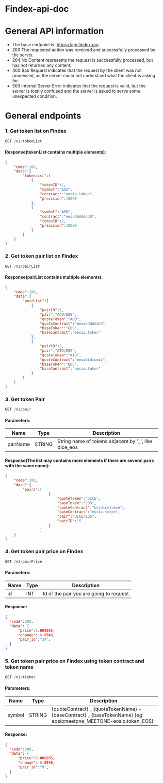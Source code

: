# Findex-api-doc

# General API information
 * The base endpoint is: https://api.findex.pro
 * 200 The requested action was received and successfully processed by the server.
 * 204 No Content represents the request is successfully processed, but has not returned any content.
 * 400 Bad Request indicates that the request by the client was not processed, as the server could not understand what the client is asking for.
 * 500 Internal Server Error indicates that the request is valid, but the server is totally confused and the server is asked to serve some unexpected condition.



# General endpoints
### 1. Get token list on Findex
```javascript
GET /v1/tokenList
```
#### Response(tokenList contains multiple elements):
```json
{
    "code":200,
    "data":{
        "tokenList":[
            {
                "tokenID":1,
                "symbol":"EOS",
                "contract":"eosio.token",
                "precision":10000
            },
            {
                "symbol":"ADD",
                "contract":"eosadddddddd",
                "tokenID":2,
                "precision":10000
            }
        ]    
    }
}
```
### 2. Get token pair list on Findex
```javascript
GET /v1/pairList
```
#### Response(pairList contains multiple elements):
```json
{
    "code":200,
    "data":{
        "pairList":[
            {
                "pairID":1,
                "pair":"ADD/EOS",
                "quoteToken":"ADD",
                "quoteContract":"eosadddddddd",
                "baseToken":"EOS",
                "baseContract":"eosio.token"
            },
            {
                "pairID":2,
                "pair":"ATD/EOS",
                "quoteToken":"ATD",
                "quoteContract":"eosatidiumio",
                "baseToken":"EOS",
                "baseContract":"eosio.token"
            }
        ]
    }
}
```


### 3. Get token Pair
```javascript
GET /v1/pair
```
#### Parameters:
| Name        | Type   | Description |
| ----------- | ------ | ----------- |
| pairName    | STRING | String name of tokens adjacent by '_', like dice_eos |

#### Response(The list may contains more elements if there are several pairs with the same name):
```json
{
    "code":200,
    "data":{
        "pairs":[
                    {
                        "quoteToken":"DICE",
                        "baseToken":"EOS",
                        "quoteContract":"betdicetoken",
                        "baseContract":"eosio.token",
                        "pair":"DICE/EOS",
                        "pairID":15
                    }
                ]
    }
}
```


### 4. Get token pair price on Findex
```javascript
GET /v1/pairPrice
```
#### Parameters:
| Name        | Type | Description |
| ----------- | -----| ----------- |
| id      | INT       | Id of the pair you are going to request  |


#### Response:
```json
{
  "code":200,
  "data": {
      "price":0.000055,
      "change":-0.0949,
      "pair_id":"14",
  }
}
```


### 5. Get token pair price on Findex using token contract and token name
```javascript
GET /v1/ticker
```
#### Parameters:
| Name        | Type |       Description                |
| ----------- | -----| ---------------------------------------------    |
| symbol      |STRING| {quoteContract} _ {quoteTokenName} - {baseContract} _ {baseTokenName} (eg: eosiomeetone_MEETONE-eosio.token_EOS) |

#### Response:
```json
{
  "code":200,
  "data": {
      "price":0.000055,
      "change":-0.0949,
      "pair_id":"9",
  }
}
```
